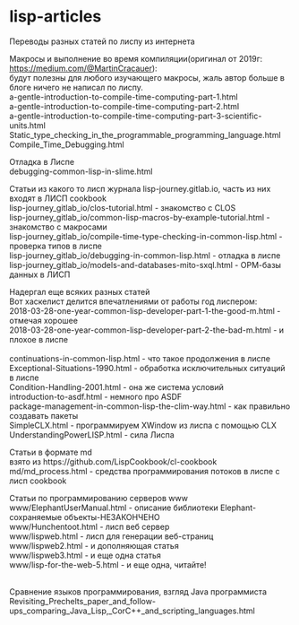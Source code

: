 # lisp-articles
Переводы разных статей по лиспу из интернета

Макросы и выполнение во время компиляции(оригинал от 2019г: https://medium.com/@MartinCracauer):<br>
будут полезны для любого изучающего макросы, жаль автор больше в блоге ничего не написал по лиспу.<br>
a-gentle-introduction-to-compile-time-computing-part-1.html<br>
a-gentle-introduction-to-compile-time-computing-part-2.html<br>
a-gentle-introduction-to-compile-time-computing-part-3-scientific-units.html<br>
Static_type_checking_in_the_programmable_programming_language.html<br>
Compile_Time_Debugging.html<br>
<p>
Отладка в Лиспе<br>
debugging-common-lisp-in-slime.html<br>
</p>
<p>
Статьи из какого то лисп журнала lisp-journey.gitlab.io, часть из них входят в ЛИСП cookbook<br>
lisp-journey_gitlab_io/clos-tutorial.html - знакомство с CLOS<br>
lisp-journey_gitlab_io/common-lisp-macros-by-example-tutorial.html - знакомство с макросами<br>
lisp-journey_gitlab_io/compile-time-type-checking-in-common-lisp.html - проверка типов в лиспе<br>
lisp-journey_gitlab_io/debugging-in-common-lisp.html - отладка в лиспе<br>
lisp-journey_gitlab_io/models-and-databases-mito-sxql.html - ОРМ-базы данных в ЛИСП<br>
</p>

<p>
Надергал еще всяких разных статей <br>
Вот хаскелист делится впечатлениями от работы год лиспером: <br>
2018-03-28-one-year-common-lisp-developer-part-1-the-good-m.html - отмечая хорошее<br>
2018-03-28-one-year-common-lisp-developer-part-2-the-bad-m.html  - и плохое в лиспе<br>
<br>
continuations-in-common-lisp.html - что такое продолжения в лиспе <br>
Exceptional-Situations-1990.html  - обработка исключительных ситуаций в лиспе<br>
Condition-Handling-2001.html      - она же система условий <br>
introduction-to-asdf.html         - немного про ASDF<br>
package-management-in-common-lisp-the-clim-way.html - как правильно создавать пакеты<br>
SimpleCLX.html                    - программируем XWindow из лиспа с помощью CLX<br>
UnderstandingPowerLISP.html       - сила Лиспа<br>




</p>


<p>
Статьи в формате md<br>
взято из https://github.com/LispCookbook/cl-cookbook <br>
md/md_process.html - средства программирования потоков в лиспе с лисп cookbook<br>
</p>

<p>
Статьи по программированию серверов www<br>
www/ElephantUserManual.html - описание библиотеки Elephant-сохраняемые объекты-НЕЗАКОНЧЕНО<br>
www/Hunchentoot.html  - лисп веб сервер<br>
www/lispweb.html      - лисп для генерации веб-страниц<br>
www/lispweb2.html     - и дополняющая статья<br>
www/lispweb3.html     - и еще одна статья<br>
www/lisp-for-the-web-5.html - и еще одна, читайте! <br>
</p>


<br>
Сравнение языков программирования, взгляд Java программиста<br>
Revisiting_Prechelts_paper_and_follow-ups_comparing_Java_Lisp,_CorC++_and_scripting_languages.html<br>
